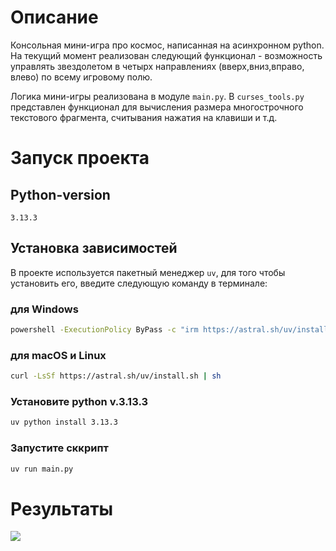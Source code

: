 # Описание
Консольная мини-игра про космос, написанная на асинхронном python. На текущий момент реализован следующий функционал - возможность управлять звездолетом в четырх направлениях (вверх,вниз,вправо, влево) по всему игровому полю.

Логика мини-игры реализована в модуле `main.py`.
В `curses_tools.py` представлен функционал для вычисления размера многострочного текстового фрагмента, считывания нажатия на клавиши и т.д.

# Запуск проекта

## Python-version
`3.13.3`

## Установка зависимостей
В проекте используется пакетный менеджер `uv`, для того чтобы установить его, введите следующую команду в терминале:
### для Windows

```bash
powershell -ExecutionPolicy ByPass -c "irm https://astral.sh/uv/install.ps1 | iex"
```
### для macOS и Linux

```bash
curl -LsSf https://astral.sh/uv/install.sh | sh
```
### Установите python v.3.13.3

```bash
uv python install 3.13.3
```

### Запустите сккрипт

```bash
uv run main.py
```

# Результаты
![](https://dvmn.org/media/lessons/ezgif.com-optimize_YgtCKU0.gif)
